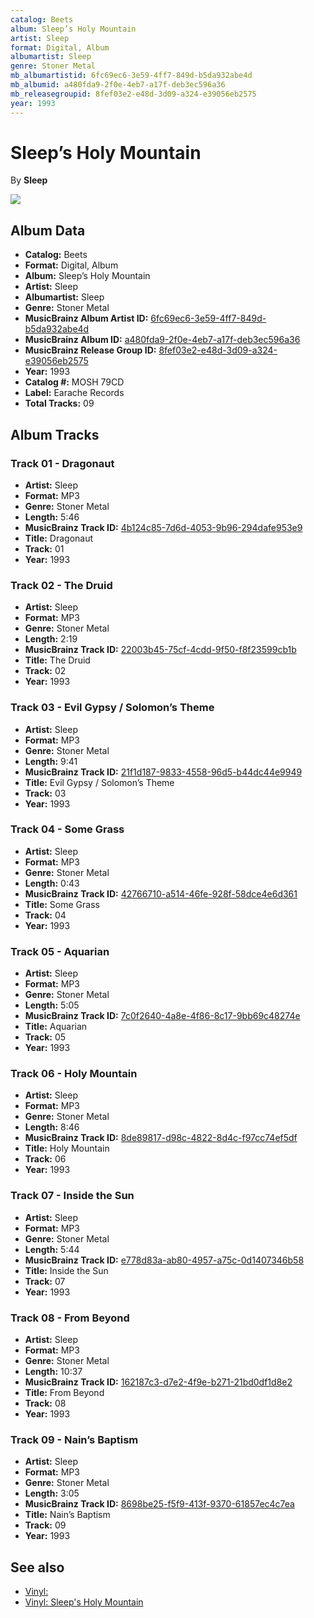 ```yaml
---
catalog: Beets
album: Sleep’s Holy Mountain
artist: Sleep
format: Digital, Album
albumartist: Sleep
genre: Stoner Metal
mb_albumartistid: 6fc69ec6-3e59-4ff7-849d-b5da932abe4d
mb_albumid: a480fda9-2f0e-4eb7-a17f-deb3ec596a36
mb_releasegroupid: 8fef03e2-e48d-3d09-a324-e39056eb2575
year: 1993
---
```


# Sleep’s Holy Mountain

By **Sleep**

![](../../assets/beetscovers/Sleep-Sleep’s_Holy_Mountain.jpg)

## Album Data

- **Catalog:** Beets
- **Format:** Digital, Album
- **Album:** Sleep’s Holy Mountain
- **Artist:** Sleep
- **Albumartist:** Sleep
- **Genre:** Stoner Metal
- **MusicBrainz Album Artist ID:** [6fc69ec6-3e59-4ff7-849d-b5da932abe4d](https://musicbrainz.org/artist/6fc69ec6-3e59-4ff7-849d-b5da932abe4d)
- **MusicBrainz Album ID:** [a480fda9-2f0e-4eb7-a17f-deb3ec596a36](https://musicbrainz.org/release/a480fda9-2f0e-4eb7-a17f-deb3ec596a36)
- **MusicBrainz Release Group ID:** [8fef03e2-e48d-3d09-a324-e39056eb2575](https://musicbrainz.org/release-group/8fef03e2-e48d-3d09-a324-e39056eb2575)
- **Year:** 1993
- **Catalog #:** MOSH 79CD
- **Label:** Earache Records
- **Total Tracks:** 09

## Album Tracks

### Track 01 - Dragonaut

- **Artist:** Sleep
- **Format:** MP3
- **Genre:** Stoner Metal
- **Length:** 5:46
- **MusicBrainz Track ID:** [4b124c85-7d6d-4053-9b96-294dafe953e9](https://musicbrainz.org/recording/4b124c85-7d6d-4053-9b96-294dafe953e9)
- **Title:** Dragonaut
- **Track:** 01
- **Year:** 1993

### Track 02 - The Druid

- **Artist:** Sleep
- **Format:** MP3
- **Genre:** Stoner Metal
- **Length:** 2:19
- **MusicBrainz Track ID:** [22003b45-75cf-4cdd-9f50-f8f23599cb1b](https://musicbrainz.org/recording/22003b45-75cf-4cdd-9f50-f8f23599cb1b)
- **Title:** The Druid
- **Track:** 02
- **Year:** 1993

### Track 03 - Evil Gypsy / Solomon’s Theme

- **Artist:** Sleep
- **Format:** MP3
- **Genre:** Stoner Metal
- **Length:** 9:41
- **MusicBrainz Track ID:** [21f1d187-9833-4558-96d5-b44dc44e9949](https://musicbrainz.org/recording/21f1d187-9833-4558-96d5-b44dc44e9949)
- **Title:** Evil Gypsy / Solomon’s Theme
- **Track:** 03
- **Year:** 1993

### Track 04 - Some Grass

- **Artist:** Sleep
- **Format:** MP3
- **Genre:** Stoner Metal
- **Length:** 0:43
- **MusicBrainz Track ID:** [42766710-a514-46fe-928f-58dce4e6d361](https://musicbrainz.org/recording/42766710-a514-46fe-928f-58dce4e6d361)
- **Title:** Some Grass
- **Track:** 04
- **Year:** 1993

### Track 05 - Aquarian

- **Artist:** Sleep
- **Format:** MP3
- **Genre:** Stoner Metal
- **Length:** 5:05
- **MusicBrainz Track ID:** [7c0f2640-4a8e-4f86-8c17-9bb69c48274e](https://musicbrainz.org/recording/7c0f2640-4a8e-4f86-8c17-9bb69c48274e)
- **Title:** Aquarian
- **Track:** 05
- **Year:** 1993

### Track 06 - Holy Mountain

- **Artist:** Sleep
- **Format:** MP3
- **Genre:** Stoner Metal
- **Length:** 8:46
- **MusicBrainz Track ID:** [8de89817-d98c-4822-8d4c-f97cc74ef5df](https://musicbrainz.org/recording/8de89817-d98c-4822-8d4c-f97cc74ef5df)
- **Title:** Holy Mountain
- **Track:** 06
- **Year:** 1993

### Track 07 - Inside the Sun

- **Artist:** Sleep
- **Format:** MP3
- **Genre:** Stoner Metal
- **Length:** 5:44
- **MusicBrainz Track ID:** [e778d83a-ab80-4957-a75c-0d1407346b58](https://musicbrainz.org/recording/e778d83a-ab80-4957-a75c-0d1407346b58)
- **Title:** Inside the Sun
- **Track:** 07
- **Year:** 1993

### Track 08 - From Beyond

- **Artist:** Sleep
- **Format:** MP3
- **Genre:** Stoner Metal
- **Length:** 10:37
- **MusicBrainz Track ID:** [162187c3-d7e2-4f9e-b271-21bd0df1d8e2](https://musicbrainz.org/recording/162187c3-d7e2-4f9e-b271-21bd0df1d8e2)
- **Title:** From Beyond
- **Track:** 08
- **Year:** 1993

### Track 09 - Nain’s Baptism

- **Artist:** Sleep
- **Format:** MP3
- **Genre:** Stoner Metal
- **Length:** 3:05
- **MusicBrainz Track ID:** [8698be25-f5f9-413f-9370-61857ec4c7ea](https://musicbrainz.org/recording/8698be25-f5f9-413f-9370-61857ec4c7ea)
- **Title:** Nain’s Baptism
- **Track:** 09
- **Year:** 1993


## See also

- [Vinyl: ](../../Vinyl/Sleep/Sleep.md)
- [Vinyl: Sleep's Holy Mountain](../../Vinyl/Sleep/Sleeps_Holy_Mountain.md)
